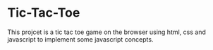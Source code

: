 # Tic-Tac-Toe
This projcet is a tic tac toe game on the browser using html, css and javascript to implement some javascript concepts.

